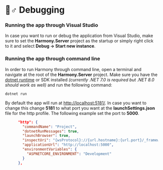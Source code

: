 # 🏃♂ Debugging

### Running the app through Visual Studio

In case you want to run or debug the application from Visual Studio, make sure to set the **Harmony.Server** project as the startup or simply right click to it and select **Debug -> Start new instance**.

### Running the app through command line

In order to run Harmony through command line, open a terminal and navigate at the root of the **Harmony.Server** project. Make sure you have the [dotnet runtime](https://dotnet.microsoft.com/en-us/download) or SDK installed _(currently .NET 7.0 is required but .NET 8.0 should work as well)_ and run the following command:

```
dotnet run
```

By default the app will run at [http://localhost:5181/](http://localhost:5181/). In case you want to change this change **5181** to what port you want at the **launchSettings.json** file for the http profile. The following example set the port to **5000**.

```json
      "http": {
        "commandName": "Project",
        "dotnetRunMessages": true,
        "launchBrowser": true,
        "inspectUri": "{wsProtocol}://{url.hostname}:{url.port}/_framework/debug/ws-proxy?browser={browserInspectUri}",
        "applicationUrl": "http://localhost:5000",
        "environmentVariables": {
          "ASPNETCORE_ENVIRONMENT": "Development"
        }
      },
```

